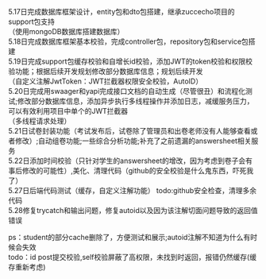 5.17日完成数据库框架设计，entity包和dto包搭建，继承zuccecho项目的support包支持<br>
（使用mongoDB数据库搭建数据库）<br>
5.18日完成数据库框架基本校验，完成controller包，repository包和service包搭建<br>
5.19日完成support包缓存校验和自增长id校验，添加JWT的token校验和权限校验功能；根据后续开发规划修改部分数据库信息；规划后续开发<br>
（自定义注解JwtToken：JWT拦截器权限安全校验，AutoID）<br>
5.20日完成用swaager和yapi完成接口文档的自动生成（尽管很丑）和流程化测试;修改部分数据库信息，添加异步执行多线程操作并添加日志，减缓服务压力，可以有效利用项目中单个的JWT拦截器<br>
（多线程请求处理）<br>
5.21日试卷封装功能（考试发布后，试卷除了管理员和出卷老师没有人能够查看或者修改）;自动组卷功能;一些综合分析功能;补充了之前遗漏的answersheet相关服务<br>
5.22日添加时间校验（只针对学生的answersheet的增改，因为考虑到卷子会有事后修改的可能性）,美化、清理代码（github的安全校验是什么鬼东西，吓死我了）<br>
5.27日后端代码测试（缓存，自定义注解功能） todo:github安全检查，清理多余代码<br>
5.28修复trycatch和输出问题，修复autoid以及因为该注解切面问题导致的返回值错误

ps：student的部分cache删除了，方便测试和展示;autoid注解不知道为什么有时候会失效<br>
todo：id post提交校验,self校验屏蔽了高权限，未找到时返回，报错仍然缓存(缓存重新考虑)